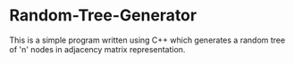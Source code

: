 # Random-Tree-Generator
This is a simple program written using C++ which generates a random tree of 'n' nodes in adjacency matrix representation. 

 
